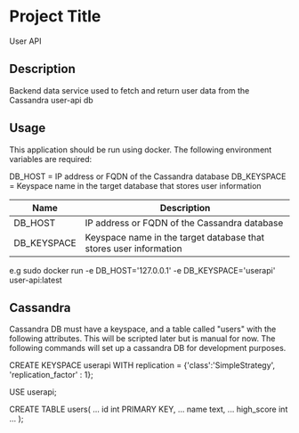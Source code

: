 # Project Title

User API

## Description

Backend data service used to fetch and return user data from the Cassandra user-api db


## Usage

This application should be run using docker. The following environment variables are required:

DB_HOST = IP address or FQDN of the Cassandra database
DB_KEYSPACE = Keyspace name in the target database that stores user information

| Name      | Description |
| ----------- | ----------- |
| DB_HOST      | IP address or FQDN of the Cassandra database     |
| DB_KEYSPACE   | Keyspace name in the target database that stores user information     |


e.g sudo docker run -e DB_HOST='127.0.0.1' -e DB_KEYSPACE='userapi' user-api:latest


## Cassandra

Cassandra DB must have a keyspace, and a table called "users" with the following attributes. This will be scripted later but is manual for now. The following commands will set up a cassandra DB for development purposes.

CREATE KEYSPACE userapi WITH replication = {'class':'SimpleStrategy', 'replication_factor' : 1};

USE userapi;

CREATE TABLE users(
           ... id int PRIMARY KEY,
           ... name text,
           ... high_score int
           ... );
